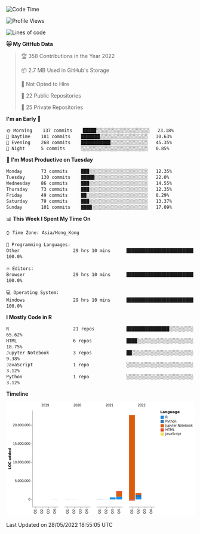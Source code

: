 

<!--**wt12318/wt12318** is a ✨ _special_ ✨ repository because its `README.md` (this file) appears on your GitHub profile.-->

<!--START_SECTION:waka-->
![Code Time](http://img.shields.io/badge/Code%20Time-249%20hrs%2012%20mins-blue)

![Profile Views](http://img.shields.io/badge/Profile%20Views-1-blue)

![Lines of code](https://img.shields.io/badge/From%20Hello%20World%20I%27ve%20Written-27%20Million%20lines%20of%20code-blue)

**🐱 My GitHub Data** 

> 🏆 358 Contributions in the Year 2022
 > 
> 📦 2.7 MB Used in GitHub's Storage 
 > 
> 🚫 Not Opted to Hire
 > 
> 📜 22 Public Repositories 
 > 
> 🔑 25 Private Repositories  
 > 
**I'm an Early 🐤** 

```text
🌞 Morning    137 commits    █████░░░░░░░░░░░░░░░░░░░░   23.18% 
🌆 Daytime    181 commits    ███████░░░░░░░░░░░░░░░░░░   30.63% 
🌃 Evening    268 commits    ███████████░░░░░░░░░░░░░░   45.35% 
🌙 Night      5 commits      ░░░░░░░░░░░░░░░░░░░░░░░░░   0.85%

```
📅 **I'm Most Productive on Tuesday** 

```text
Monday       73 commits     ███░░░░░░░░░░░░░░░░░░░░░░   12.35% 
Tuesday      130 commits    █████░░░░░░░░░░░░░░░░░░░░   22.0% 
Wednesday    86 commits     ███░░░░░░░░░░░░░░░░░░░░░░   14.55% 
Thursday     73 commits     ███░░░░░░░░░░░░░░░░░░░░░░   12.35% 
Friday       49 commits     ██░░░░░░░░░░░░░░░░░░░░░░░   8.29% 
Saturday     79 commits     ███░░░░░░░░░░░░░░░░░░░░░░   13.37% 
Sunday       101 commits    ████░░░░░░░░░░░░░░░░░░░░░   17.09%

```


📊 **This Week I Spent My Time On** 

```text
⌚︎ Time Zone: Asia/Hong_Kong

💬 Programming Languages: 
Other                    29 hrs 10 mins      █████████████████████████   100.0%

🔥 Editors: 
Browser                  29 hrs 10 mins      █████████████████████████   100.0%

💻 Operating System: 
Windows                  29 hrs 10 mins      █████████████████████████   100.0%

```

**I Mostly Code in R** 

```text
R                        21 repos            ████████████████░░░░░░░░░   65.62% 
HTML                     6 repos             ████░░░░░░░░░░░░░░░░░░░░░   18.75% 
Jupyter Notebook         3 repos             ██░░░░░░░░░░░░░░░░░░░░░░░   9.38% 
JavaScript               1 repo              ░░░░░░░░░░░░░░░░░░░░░░░░░   3.12% 
Python                   1 repo              ░░░░░░░░░░░░░░░░░░░░░░░░░   3.12%

```


**Timeline**

![Chart not found](https://raw.githubusercontent.com/wt12318/wt12318/main/charts/bar_graph.png) 


 Last Updated on 28/05/2022 18:55:05 UTC
<!--END_SECTION:waka-->


